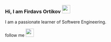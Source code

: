 ### Hi, I am Firdavs Ortikov <img src="https://media.giphy.com/media/hvRJCLFzcasrR4ia7z/giphy.gif" width="27px">

I am a passionate learner of Softwere Engineering.

follow me <img src="https://media.giphy.com/media/hvRJCLFzcasrR4ia7z/giphy.gif" width="27px">
